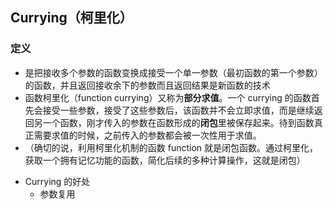## Currying（柯里化）

### 定义

- 是把接收多个参数的函数变换成接受一个单一参数（最初函数的第一个参数）的函数，并且返回接收余下的参数而且返回结果是新函数的技术
- 函数柯里化（function currying）又称为**部分求值**。一个 currying 的函数首先会接受一些参数，接受了这些参数后，该函数并不会立即求值，而是继续返回另一个函数，刚才传入的参数在函数形成的**闭包**里被保存起来。待到函数真正需要求值的时候，之前传入的参数都会被一次性用于求值。
- （确切的说，利用柯里化机制的函数 function 就是闭包函数。通过柯里化，获取一个拥有记忆功能的函数，简化后续的多种计算操作，这就是闭包）

* Currying 的好处
  - 参数复用
